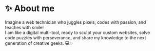 # ✨ About me

Imagine a web technician who juggles pixels, codes with passion, and teaches with smile! <br>
I am like a digital multi-tool, ready to sculpt your custom websites, solve code puzzles with perseverance, and share my knowledge to the next generation of creative geeks. 💻✨
